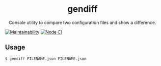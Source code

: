 <div align="center">
  <h1>gendiff</h1>
  <p>Console utility to compare two configuration files and show a difference.</p>
</div>

[![Maintainability](https://api.codeclimate.com/v1/badges/9567aa49ed7a59f9d9f1/maintainability)](https://codeclimate.com/github/alexunnt/frontend-project-lvl2/maintainability)
[![Node CI](https://github.com/alexunnt/frontend-project-lvl2/workflows/Node%20CI/badge.svg)](https://github.com/alexunnt/frontend-project-lvl2/actions)

## Usage

```
$ gendiff FILENAME.json FILENAME.json
```

